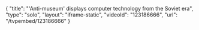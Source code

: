 {
    "title": "'Anti-museum' displays computer technology from the Soviet era",
    "type": "solo",
    "layout": "iframe-static",
    "videoId": "123186666",
    "url": "\/tvpembed\/123186666"
}
